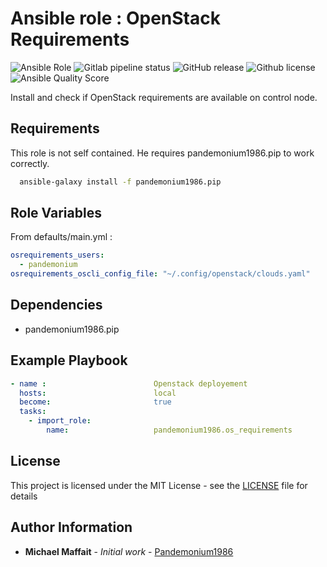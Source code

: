 # Ansible role : OpenStack Requirements

![Ansible Role](https://img.shields.io/ansible/role/46372?logo=ansible)
![Gitlab pipeline status](https://img.shields.io/gitlab/pipeline/Pandemonium1986/ansible-role-os-requirements?logo=gitlab)
![GitHub release](https://img.shields.io/github/release/Pandemonium1986/ansible-role-os-requirements.svg?logo=github)
![Github license](https://img.shields.io/github/license/Pandemonium1986/ansible-role-os-requirements.svg?logo=github)
![Ansible Quality Score](https://img.shields.io/ansible/quality/46372?logo=ansible)

Install and check if OpenStack requirements are available on control node.

## Requirements

This role is not self contained. He requires pandemonium1986.pip to work correctly.

```sh
  ansible-galaxy install -f pandemonium1986.pip
```

## Role Variables

From defaults/main.yml :

```yaml
osrequirements_users:
  - pandemonium
osrequirements_oscli_config_file: "~/.config/openstack/clouds.yaml"
```

## Dependencies

-   pandemonium1986.pip

## Example Playbook

```yaml
- name :                        Openstack deployement
  hosts:                        local
  become:                       true
  tasks:
    - import_role:
        name:                   pandemonium1986.os_requirements   
```

## License

This project is licensed under the MIT License - see the [LICENSE](./LICENSE) file for details

## Author Information

-   **Michael Maffait** - _Initial work_ - [Pandemonium1986](https://github.com/Pandemonium1986)
